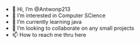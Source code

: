 - 👋 Hi, I’m @Antwonp213
- 👀 I’m interested in Computer SCience
- 🌱 I’m currently learning java
- 💞️ I’m looking to collaborate on any small projects
- 📫 How to reach me thru here 

<!---
Antwonp213/Antwonp213 is a ✨ special ✨ repository because its `README.md` (this file) appears on your GitHub profile.
You can click the Preview link to take a look at your changes.
--->
